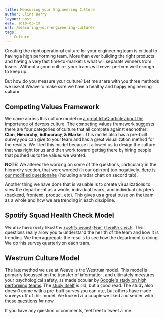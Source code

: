 ```yaml
---
title: Measuring your Engineering Culture
author: Clint Berry
layout: post
date: 2019-03-19 
url: /measuring-your-engineering-culture/
tags:
  - Culture
---
```


Creating the right operational culture for your engineering team is critical to having a high performing team. More than ever building the right products and having a very fast time-to-market is what will separate winners from losers. Without a good culture, your teams will never perform well enough to keep up. 

But how do you measure your culture? Let me share with you three methods we use at Weave to make sure we have a healthy and happy engineering culture:

## Competing Values Framework

We came across this culture model on [a great InfoQ article about the importance of devops culture](https://www.infoq.com/articles/devops-organizational-culture/). The competing values framework suggests there are four categories of culture that all compete against eachother: **Clan, Hierarchy, Adhocracy, & Market**. This model also has a pre-built survey you can give to your team and has a great visualization method for the results. We liked this model because it allowed us to design the culture that was right for us and then work toward getting there by hiring people that pushed us to the values we wanted. 

**NOTE:** We altered the wording on some of the questions, particularly in the hierarchy section, that were worded (in our opinion) too negatively. [Here is our modified questionaire](https://docs.google.com/spreadsheets/d/1blqC3UMTD5A71l0Ey1B5MX8GOjZ5oGzIZp8mwM1d4Dc/edit?usp=sharing) (including a radar chart on second tab).

Another thing we have done that is valuable is to create visualizations to view the department as a whole, individual teams, and individual chapters (backend, frontend, product, etc). This gives us a great pulse on the team as a whole and how we are trending in each discipline.


## Spotify Squad Health Check Model

We also have really liked the [spotify squad (team) health check](https://labs.spotify.com/2014/09/16/squad-health-check-model/). Their questions really allow you to understand the health of the team and how it is trending. We then aggregate the results to see how the department is doing. We do this survey quarterly on each team.

## Westrum Culture Model

The last method we use at Weave is the Westrum model. This model is primarily focussed on the transfer of information, and ultimately measures your psychological safety, as made popular by [Google's study on high performing teams](https://rework.withgoogle.com/blog/five-keys-to-a-successful-google-team/). The [study itself](https://qualitysafety.bmj.com/content/13/suppl_2/ii22) is old, but a good read. The study also doesn't come with a pre-built survey you can use, but others have made surveys off of this model. We looked at a couple we liked and settled with [these questions](https://clintberry.com/images/westrum-survey.png) for now.

If you have any question or comments, feel free to tweet at me.









